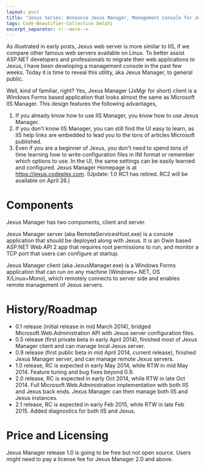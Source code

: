 ```yaml
---
layout: post
title: "Jexus Series: Announce Jexus Manager, Management Console for Jexus Web Server"
tags: Code-Beautifier-Collection Delphi
excerpt_separator: <!--more-->
---
```

As illustrated in early posts, Jexus web server is more similar to IIS, if we compare other famous web servers available on Linux. To better assist ASP.NET developers and professionals to migrate their web applications to Jexus, I have been developing a management console in the past few weeks. Today it is time to reveal this utility, aka Jexus Manager, to general public.
<!--more-->

Well, kind of familiar, right? Yes, Jexus Manager (JxMgr for short) client is a Windows Forms based application that looks almost the same as Microsoft IIS Manager. This design features the following advantages,

1. If you already know how to use IIS Manager, you know how to use Jexus Manager.
1. If you don't know IIS Manager, you can still find the UI easy to learn, as IIS help links are embedded to lead you to the tons of articles Microsoft published.
1. Even if you are a beginner of Jexus, you don't need to spend tons of time learning how to write configuration files in INI format or remember which options to use. In the UI, the same settings can be easily learned and configured.
Jexus Manager Homepage is at https://jexus.codeplex.com. (Update: 1.0 RC1 has retired. RC2 will be available on April 26.)

# Components

Jexus Manager has two components, client and server.

Jexus Manager server (aka RemoteServicesHost.exe) is a console application that should be deployed along with Jexus. It is an Owin based ASP.NET Web API 2 app that requires root permissions to run, and monitor a TCP port that users can configure at startup.

Jexus Manager client (aka JexusManager.exe) is a Windows Forms application that can run on any machine (Windows+.NET, OS X/Linux+Mono), which remotely connects to server side and enables remote management of Jexus servers.

# History/Roadmap

* 0.1 release (initial release in mid March 2014), bridged Microsoft.Web.Administration API with Jexus server configuration files.
* 0.5 release (first private beta in early April 2014), finished most of Jexus Manager client and can manage local Jexus server.
* 0.9 release (first public beta in mid April 2014, current release), finished Jexus Manager server, and can manage remote Jexus servers.
* 1.0 release, RC is expected in early May 2014, while RTW in mid May 2014. Feature tuning and bug fixes beyond 0.9.
* 2.0 release, RC is expected in early Oct 2014, while RTW in late Oct 2014. Full Microsoft.Web.Administration implementation with both IIS and Jexus back ends. Jexus Manager can then manage both IIS and Jexus instances.
* 2.1 release, RC is expected in early Feb 2015, while RTW in late Feb 2015. Added diagnostics for both IIS and Jexus.

# Price and Licensing

Jexus Manager release 1.0 is going to be free but not open source. Users might need to pay a license fee for Jexus Manager 2.0 and above.
